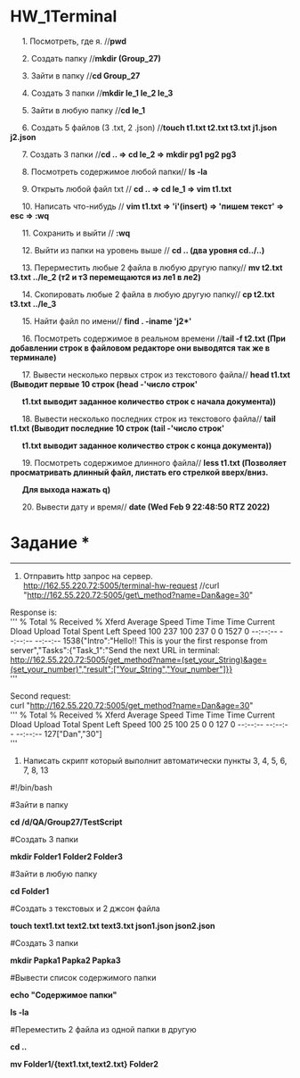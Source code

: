 ﻿# HW\_1Terminal

`	`1. Посмотреть, где я. //**pwd**

`	`2. Создать папку //**mkdir (Group\_27)**

`	`3. Зайти в папку //**cd Group\_27**

`	`4. Создать 3 папки //**mkdir le\_1 le\_2 le\_3**

`	`5. Зайти в любую папку //**cd le\_1**

`	`6. Создать 5 файлов (3 .txt, 2 .json) //**touch t1.txt t2.txt t3.txt j1.json j2.json**

`	`7. Создать 3 папки //**cd .. => cd le\_2 => mkdir pg1 pg2 pg3**  

`	`8. Посмотреть содержимое любой папки// **ls -la**  

`	`9. Открыть любой файл txt // **cd .. => cd le\_1 => vim t1.txt**  

`	`10. Написать что-нибудь // **vim t1.txt => 'i'(insert) => 'пишем текст' => esc => :wq**  

`	`11. Сохранить и выйти // **:wq**  

`	`12. Выйти из папки на уровень выше // **cd .. (два уровня cd../..)**  

`	`13. Перерместить любые 2 файла в любую другую папку// **mv t2.txt t3.txt ../le\_2 (т2 и т3 перемещаются из ле1 в ле2)**  

`	`14. Скопировать любые 2 файла в любую другую папку// **cp t2.txt t3.txt ../le\_3**  

`	`15. Найти файл по имени// **find . -iname 'j2\*'**  

`	`16. Посмотреть содержимое в реальном времени //**tail -f t2.txt (При добавлении строк в файловом редакторе они выводятся так же в терминале)**  

`	`17. Вывести несколько первых строк из текстового файла// **head t1.txt (Выводит первые 10 строк (head -'число строк'**  

`	`**t1.txt выводит заданное количество строк с начала документа))**  

`	`18. Вывести несколько последних строк из текстового файла// **tail t1.txt (Выводит последние 10 строк (tail -'число строк'**  

`	`**t1.txt выводит заданное количество строк с конца документа))**  

`	`19. Посмотреть содержимое длинного файла// **less t1.txt (Позволяет просматривать длинный файл, листать его стрелкой вверх/вниз.**  

`	`**Для выхода нажать q)**  

`	`20. Вывести дату и время// **date (Wed Feb  9 22:48:50 RTZ 2022)**  


# Задание \*  
---
1) Отправить http запрос на сервер.  
http://162.55.220.72:5005/terminal-hw-request //curl "http://162.55.220.72:5005/get\_method?name=Dan&age=30"

Response is:  
'''
  % Total    % Received % Xferd  Average Speed   Time    Time     Time  Current
                                 Dload  Upload   Total   Spent    Left  Speed
100   237  100   237    0     0   1527      0 --:--:-- --:--:-- --:--:--  1538{"Intro":"Hello!! This is your the first response from server","Tasks":{"Task_1":"Send the next URL in terminal: http://162.55.220.72:5005/get_method?name=(set_your_String)&age=(set_your_number)","result":["Your_String","Your_number"]}}  
'''

Second request:  
curl "http://162.55.220.72:5005/get_method?name=Dan&age=30"  
'''
 % Total    % Received % Xferd  Average Speed   Time    Time     Time  Current
                                 Dload  Upload   Total   Spent    Left  Speed
100    25  100    25    0     0    127      0 --:--:-- --:--:-- --:--:--   127["Dan","30"]  
'''

1) Написать скрипт который выполнит автоматически пункты 3, 4, 5, 6, 7, 8, 13  

\#!/bin/bash  

\#Зайти в папку  

**cd /d/QA/Group27/TestScript**  

\#Создать 3 папки  

**mkdir Folder1 Folder2 Folder3**  

\#Зайти в любую папку  

**cd Folder1**  

\#Создать з текстовых и 2 джсон файла  

**touch text1.txt text2.txt text3.txt json1.json json2.json**  

\#Создать 3 папки  

**mkdir Papka1 Papka2 Papka3**  

\#Вывести список содержимого папки  

**echo "Содержимое папки"**  

**ls -la**  

\#Переместить 2 файла из одной папки в другую  

**cd ..**  

**mv Folder1/{text1.txt,text2.txt} Folder2**  


